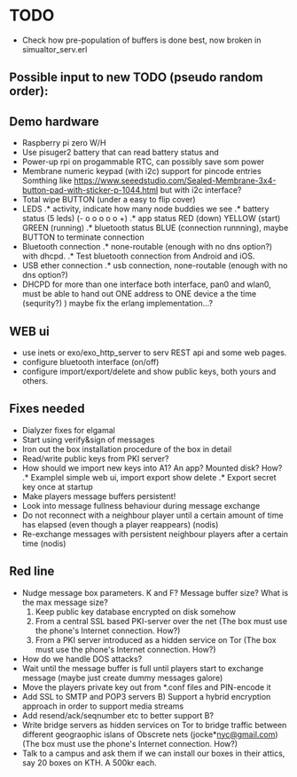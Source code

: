 # TODO

* Check how pre-population of buffers is done best, now broken in simualtor_serv.erl

## Possible input to new TODO (pseudo random order):

## Demo hardware
* Raspberry pi zero W/H
* Use pisuger2 battery that can read battery status and
* Power-up rpi on progammable RTC, can possibly save som power
* Membrane numeric keypad (with i2c) support for pincode entries
 Somthing like <https://www.seeedstudio.com/Sealed-Membrane-3x4-button-pad-with-sticker-p-1044.html> but with i2c interface?
* Total wipe BUTTON (under a easy to flip cover)
* LEDS
.* activity, indicate how many node buddies we see
.* battery status (5 leds) (- o o o o o +)
.* app status RED (down) YELLOW (start) GREEN (running)
.* bluetooth status  BLUE (connection runnning),
maybe BUTTON to terminate connection
* Bluetooth connection
.* none-routable (enough with no dns option?) with dhcpd.
.* Test bluetooth connection from Android and iOS.
* USB ether connection
.* usb connection, none-routable (enough with no dns option?)
* DHCPD for more than one interface
 both interface, pan0 and wlan0, must be able to hand out ONE address
 to ONE device a the time (sequrity?)
 ) maybe fix the erlang implementation...?

## WEB ui
* use inets or exo/exo\_http\_server to serv REST api and some web pages.
* configure bluetooth interface (on/off)
* configure import/export/delete and show public keys, both yours and others.

## Fixes needed
* Dialyzer fixes for elgamal
* Start using verify&sign of messages
* Iron out the box installation procedure of the box in detail
* Read/write public keys from PKI server?
* How should we import new keys into A1? An app? Mounted disk? How?
.* Examplel simple web ui, import export show delete
.* Export secret key once at startup
* Make players message buffers persistent!
* Look into message fullness behaviour during message exchange
* Do not reconnect with a neighbour player until a certain amount of time has elapsed (even though a player reappears) (nodis)
* Re-exchange messages with persistent neighbour players after a certain time (nodis)

## Red line
* Nudge message box parameters. K and F? Message buffer size? What is the max message size?
  1) Keep public key database encrypted on disk somehow
  2) From a central SSL based PKI-server over the net
     (The box must use the phone's Internet connection. How?)
  3) From a PKI server introduced as a hidden service on Tor
     (The box must use the phone's Internet connection. How?)
* How do we handle DOS attacks?
* Wait until the message buffer is full until players start to exchange message (maybe just create dummy messages galore)
* Move the players private key out from *.conf files and PIN-encode it
* Add SSL to SMTP and POP3 servers
B) Support a hybrid encryption approach in order to support media streams
* Add resend/ack/seqnumber etc to better support B?
* Write bridge servers as hidden services on Tor to bridge traffic between different geograophic islans of Obscrete nets (jocke*nyc@gmail.com) (The box must use the phone's Internet connection. How?)
* Talk to a campus and ask them if we can install our boxes in their attics, say 20 boxes on KTH. A 500kr each.
